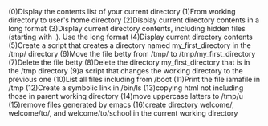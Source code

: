 (0)Display the contents list of your current directory
(1)From working directory to user's home directory
(2)Display current directory contents in a long format
(3)Display current directory contents, including hidden files (starting with .). Use the long format
(4)Display current directory contents
(5)Create a script that creates a directory named my_first_directory in the /tmp/ directory
(6)Move the file betty from /tmp/ to /tmp/my_first_directory
(7)Delete the file betty
(8)Delete the directory my_first_directory that is in the /tmp directory
(9)a script that changes the working directory to the previous one
(10)List all files including from /boot
(11)Print the file iamafile in /tmp
(12)Create a symbolic link in /bin/ls
(13)copying html not including those in parent working directory
(14)move uppercase latters to /tmp/u
(15)remove files generated by emacs
(16)create directory welcome/, welcome/to/, and welcome/to/school in the current working directory
